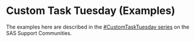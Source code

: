 # Custom Task Tuesday (Examples)
The examples here are described in the [\#CustomTaskTuesday series](https://communities.sas.com/t5/tag/Custom%20Task%20Tuesday/tg-p/board-id/library)
on the SAS Support Communities.
